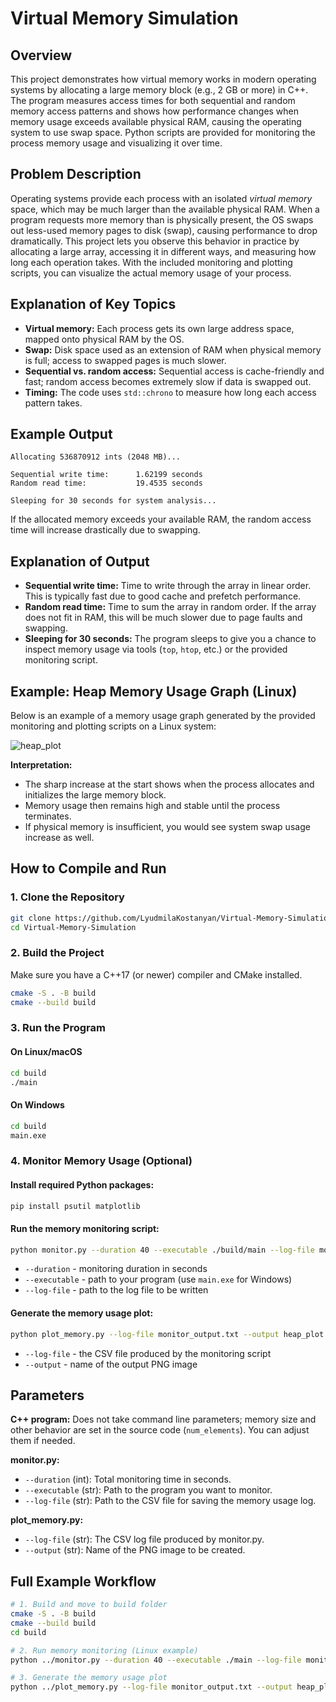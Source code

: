 # Virtual Memory Simulation

## Overview

This project demonstrates how virtual memory works in modern operating systems by allocating a large memory block (e.g., 2 GB or more) in C++. The program measures access times for both sequential and random memory access patterns and shows how performance changes when memory usage exceeds available physical RAM, causing the operating system to use swap space.
Python scripts are provided for monitoring the process memory usage and visualizing it over time.

## Problem Description

Operating systems provide each process with an isolated *virtual memory* space, which may be much larger than the available physical RAM. When a program requests more memory than is physically present, the OS swaps out less-used memory pages to disk (swap), causing performance to drop dramatically.
This project lets you observe this behavior in practice by allocating a large array, accessing it in different ways, and measuring how long each operation takes. With the included monitoring and plotting scripts, you can visualize the actual memory usage of your process.

## Explanation of Key Topics

* **Virtual memory:** Each process gets its own large address space, mapped onto physical RAM by the OS.
* **Swap:** Disk space used as an extension of RAM when physical memory is full; access to swapped pages is much slower.
* **Sequential vs. random access:** Sequential access is cache-friendly and fast; random access becomes extremely slow if data is swapped out.
* **Timing:** The code uses `std::chrono` to measure how long each access pattern takes.

## Example Output

```
Allocating 536870912 ints (2048 MB)...

Sequential write time:      1.62199 seconds
Random read time:           19.4535 seconds

Sleeping for 30 seconds for system analysis...
```

If the allocated memory exceeds your available RAM, the random access time will increase drastically due to swapping.

## Explanation of Output

* **Sequential write time:** Time to write through the array in linear order. This is typically fast due to good cache and prefetch performance.
* **Random read time:** Time to sum the array in random order. If the array does not fit in RAM, this will be much slower due to page faults and swapping.
* **Sleeping for 30 seconds:** The program sleeps to give you a chance to inspect memory usage via tools (`top`, `htop`, etc.) or the provided monitoring script.

## Example: Heap Memory Usage Graph (Linux)

Below is an example of a memory usage graph generated by the provided monitoring and plotting scripts on a Linux system:

![heap_plot](https://github.com/user-attachments/assets/5da6caca-ce65-4aa7-9586-346d73376420)

**Interpretation:**

* The sharp increase at the start shows when the process allocates and initializes the large memory block.
* Memory usage then remains high and stable until the process terminates.
* If physical memory is insufficient, you would see system swap usage increase as well.

## How to Compile and Run

### 1. Clone the Repository

```sh
git clone https://github.com/LyudmilaKostanyan/Virtual-Memory-Simulation.git
cd Virtual-Memory-Simulation
```

### 2. Build the Project

Make sure you have a C++17 (or newer) compiler and CMake installed.

```sh
cmake -S . -B build
cmake --build build
```

### 3. Run the Program

#### On Linux/macOS

```sh
cd build
./main
```

#### On Windows

```sh
cd build
main.exe
```

### 4. Monitor Memory Usage (Optional)

#### Install required Python packages:

```sh
pip install psutil matplotlib
```

#### Run the memory monitoring script:

```sh
python monitor.py --duration 40 --executable ./build/main --log-file monitor_output.txt
```

* `--duration` - monitoring duration in seconds
* `--executable` - path to your program (use `main.exe` for Windows)
* `--log-file` - path to the log file to be written

#### Generate the memory usage plot:

```sh
python plot_memory.py --log-file monitor_output.txt --output heap_plot.png
```

* `--log-file` - the CSV file produced by the monitoring script
* `--output` - name of the output PNG image

## Parameters

**C++ program:**
Does not take command line parameters; memory size and other behavior are set in the source code (`num_elements`). You can adjust them if needed.

**monitor.py:**

* `--duration` (int): Total monitoring time in seconds.
* `--executable` (str): Path to the program you want to monitor.
* `--log-file` (str): Path to the CSV file for saving the memory usage log.

**plot\_memory.py:**

* `--log-file` (str): The CSV log file produced by monitor.py.
* `--output` (str): Name of the PNG image to be created.

## Full Example Workflow

```sh
# 1. Build and move to build folder
cmake -S . -B build
cmake --build build
cd build

# 2. Run memory monitoring (Linux example)
python ../monitor.py --duration 40 --executable ./main --log-file monitor_output.txt

# 3. Generate the memory usage plot
python ../plot_memory.py --log-file monitor_output.txt --output heap_plot.png
```

